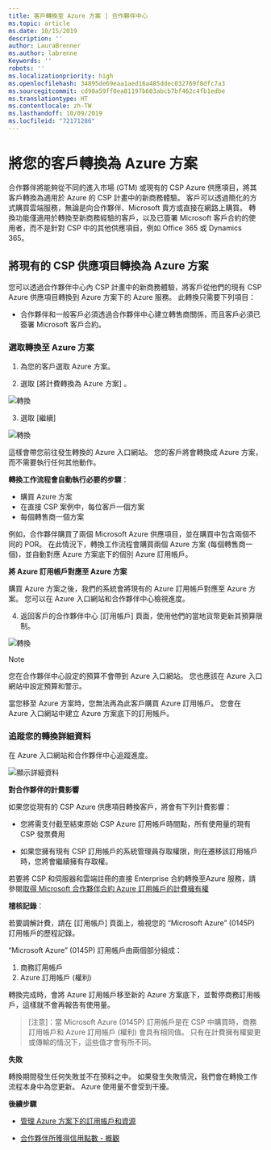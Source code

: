 ```yaml
---
title: 客戶轉換至 Azure 方案 | 合作夥伴中心
ms.topic: article
ms.date: 10/15/2019
description: ''
author: LauraBrenner
ms.author: labrenne
Keywords: ''
robots: ''
ms.localizationpriority: high
ms.openlocfilehash: 34895de69eaa1aed16a485ddec032769f8dfc7a3
ms.sourcegitcommit: cd90a59ff0ea81197b603abcb7bf462c4fb1edbe
ms.translationtype: HT
ms.contentlocale: zh-TW
ms.lasthandoff: 10/09/2019
ms.locfileid: "72171286"
---
```

# <a name="transition-your-customers-to-azure-plan"></a>將您的客戶轉換為 Azure 方案

合作夥伴將能夠從不同的進入市場 (GTM) 或現有的 CSP Azure 供應項目，將其客戶轉換為適用於 Azure 的 CSP 計畫中的新商務體驗。 客戶可以透過簡化的方式購買雲端服務，無論是向合作夥伴、Microsoft 賣方或直接在網路上購買。 轉換功能僅適用於轉換至新商務經驗的客戶，以及已簽署 Microsoft 客戶合約的使用者，而不是針對 CSP 中的其他供應項目，例如 Office 365 或 Dynamics 365。

## <a name="transition-existing-csp-offers-to-an-azure-plan"></a>將現有的 CSP 供應項目轉換為 Azure 方案

您可以透過合作夥伴中心內 CSP 計畫中的新商務體驗，將客戶從他們的現有 CSP Azure 供應項目轉換到 Azure 方案下的 Azure 服務。 此轉換只需要下列項目：

- 合作夥伴和一般客戶必須透過合作夥伴中心建立轉售商關係，而且客戶必須已簽署 Microsoft 客戶合約。

### <a name="select-transition-to-azure-plan"></a>選取轉換至 Azure 方案

1. 為您的客戶選取 Azure 方案。

2. 選取 [將計費轉換為 Azure 方案]  。

![轉換](images/azure/transition1.png)

3. 選取 [繼續] 

![轉換](images/azure/transition2.png)

這樣會帶您前往發生轉換的 Azure 入口網站。 您的客戶將會轉換成 Azure 方案，而不需要執行任何其他動作。 

**轉換工作流程會自動執行必要的步驟**： 

- 購買 Azure 方案 
- 在直接 CSP 案例中，每位客戶一個方案  
- 每個轉售商一個方案  

例如，合作夥伴購買了兩個 Microsoft Azure 供應項目，並在購買中包含兩個不同的 POR。 在此情況下，轉換工作流程會購買兩個 Azure 方案 (每個轉售商一個)，並自動對應 Azure 方案底下的個別 Azure 訂用帳戶。  

**將 Azure 訂用帳戶對應至 Azure 方案**

購買 Azure 方案之後，我們的系統會將現有的 Azure 訂用帳戶對應至 Azure 方案。 您可以在 Azure 入口網站和合作夥伴中心檢視進度。 

4. 返回客戶的合作夥伴中心 [訂用帳戶]  頁面，使用他們的當地貨幣更新其預算限制。 

![轉換](images/azure/transition3.png)

>[!Note]
>您在合作夥伴中心設定的預算不會帶到 Azure 入口網站。 您也應該在 Azure 入口網站中設定預算和警示。

當您移至 Azure 方案時，您無法再為此客戶購買 Azure 訂用帳戶。 您會在 Azure 入口網站中建立 Azure 方案底下的訂用帳戶。

### <a name="track-your-transition-details"></a>追蹤您的轉換詳細資料

在 Azure 入口網站和合作夥伴中心追蹤進度。

![顯示詳細資料](images/azure/details1.png)

**對合作夥伴的計費影響**

如果您從現有的 CSP Azure 供應項目轉換客戶，將會有下列計費影響：

- 您將需支付截至結束原始 CSP Azure 訂用帳戶時間點，所有使用量的現有 CSP 發票費用

- 如果您擁有現有 CSP 訂用帳戶的系統管理員存取權限，則在遷移該訂用帳戶時，您將會繼續擁有存取權。

若要將 CSP 和伺服器和雲端註冊的直接 Enterprise 合約轉換至Azure 服務，請參閱[取得 Microsoft 合作夥伴合約 Azure 訂用帳戶的計費擁有權]()

**稽核記錄**：

若要調解計費，請在 [訂用帳戶]  頁面上，檢視您的 “Microsoft Azure” (0145P) 訂用帳戶的歷程記錄。 

“Microsoft Azure” (0145P) 訂用帳戶由兩個部分組成：
1. 商務訂用帳戶 
2. Azure 訂用帳戶 (權利)

轉換完成時，會將 Azure 訂用帳戶移至新的 Azure 方案底下，並暫停商務訂用帳戶，這樣就不會再報告有使用量。  

>[注意]：當 Microsoft Azure (0145P) 訂用帳戶是在 CSP 中購買時，商務訂用帳戶和 Azure 訂用帳戶 (權利) 會具有相同值。 只有在計費擁有權變更或傳輸的情況下，這些值才會有所不同。 

**失敗**

轉換期間發生任何失敗並不在預料之中。 如果發生失敗情況，我們會在轉換工作流程本身中為您更新。 Azure 使用量不會受到干擾。  

**後續步驟**

- [管理 Azure 方案下的訂用帳戶和資源](azure-plan-manage.md)

- [合作夥伴所獲得信用點數 - 概觀](partner-earned-credit.md)




